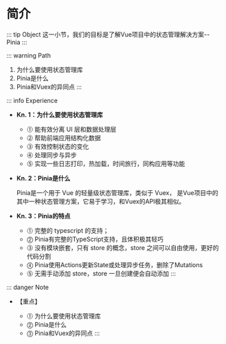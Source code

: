 # 简介

::: tip Object
这一小节，我们的目标是了解Vue项目中的状态管理解决方案--Pinia
:::

::: warning Path

1. 为什么要使用状态管理库
2. Pinia是什么
3. Pinia和Vuex的异同点
:::

::: info Experience

* **Kn. 1：为什么要使用状态管理库**

  * ⓵ 能有效分离 UI 层和数据处理层
  * ⓶ 帮助前端应用结构化数据
  * ⓷ 有效控制状态的变化
  * ⓸ 处理同步与异步
  * ⓹ 实现一些日志打印，热加载，时间旅行，同构应用等功能

* **Kn. 2：Pinia是什么**

  Pinia是一个用于 Vue 的轻量级状态管理库，类似于 Vuex， 是Vue项目中的其中一种状态管理方案，它易于学习，和Vuex的API极其相似。

* **Kn. 3：Pinia的特点**

  * ⓵ 完整的 typescript 的支持；
  * ⓶ Pinia有完整的TypeScript支持，且体积极其轻巧
  * ⓷ 没有模块嵌套，只有 store 的概念，store 之间可以自由使用，更好的代码分割
  * ⓸ Pinia使用Actions更新State或处理异步任务，删除了Mutations
  * ⓹ 无需手动添加 store，store 一旦创建便会自动添加
:::

::: danger Note

* 【重点】

  * ⓵ 为什么要使用状态管理库
  * ⓶ Pinia是什么
  * ⓷ Pinia和Vuex的异同点
:::
